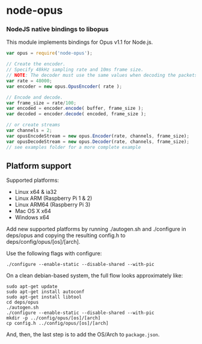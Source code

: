 node-opus
=========
### NodeJS native bindings to libopus

This module implements bindings for Opus v1.1 for Node.js.

```js
var opus = require('node-opus');

// Create the encoder.
// Specify 48kHz sampling rate and 10ms frame size.
// NOTE: The decoder must use the same values when decoding the packets.
var rate = 48000;
var encoder = new opus.OpusEncoder( rate );

// Encode and decode.
var frame_size = rate/100;
var encoded = encoder.encode( buffer, frame_size );
var decoded = encoder.decode( encoded, frame_size );

// or create streams
var channels = 2;
var opusEncodeStream = new opus.Encoder(rate, channels, frame_size);
var opusDecodeStream = new opus.Decoder(rate, channels, frame_size);
// see examples folder for a more complete example
```

Platform support
----------------

Supported platforms:
- Linux x64 & ia32
- Linux ARM (Raspberry Pi 1 & 2)
- Linux ARM64 (Raspberry Pi 3)
- Mac OS X x64
- Windows x64


Add new supported platforms by running ./autogen.sh and ./configure in
deps/opus and copying the resulting config.h to deps/config/opus/[os]/[arch].

Use the following flags with configure:

    ./configure --enable-static --disable-shared --with-pic

On a clean debian-based system, the full flow looks approximately like:

	sudo apt-get update
	sudo apt-get install autoconf
	sudo apt-get install libtool
	cd deps/opus
	./autogen.sh
	./configure --enable-static --disable-shared --with-pic
	mkdir -p ../config/opus/[os]/[arch]
	cp config.h ../config/opus/[os]/[arch]

And, then, the last step is to add the OS/Arch to `package.json`.

